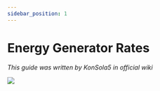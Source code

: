 ```yaml
---
sidebar_position: 1
---
```


# Energy Generator Rates

_This guide was written by KonSola5 in official wiki_

<img src="https://cdn.jsdelivr.net/gh/Astralopedia/astralopedia-assets@main/images/generators.png" />